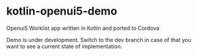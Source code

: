 # kotlin-openui5-demo
Openui5 Worklist app written in Kotlin and ported to Cordova

Demo is under development. Switch to the dev branch in case of that you want to see a current state of implementation.

